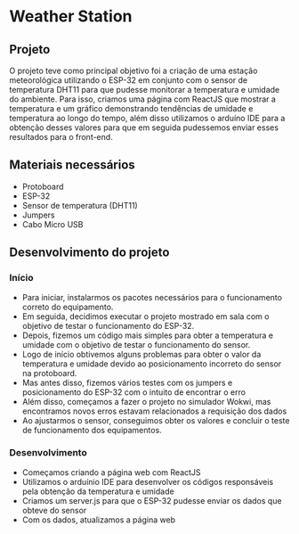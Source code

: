 # Weather Station
## Projeto

<p>O projeto teve como principal objetivo foi a criação de uma estação meteorológica utilizando o ESP-32 em conjunto com o sensor de temperatura DHT11 para que pudesse monitorar a temperatura e umidade do ambiente. Para isso, criamos uma página com ReactJS que mostrar a temperatura e um gráfico demonstrando tendências de umidade e temperatura ao longo do tempo, além disso utilizamos o arduíno IDE para a obtenção desses valores para que em seguida pudessemos enviar esses resultados para o front-end.</p>

## Materiais necessários

<ul>
  <li>Protoboard</li>
  <li>ESP-32</li>
  <li>Sensor de temperatura (DHT11)</li>
  <li>Jumpers</li>
  <li>Cabo Micro USB</li>
</ul>

## Desenvolvimento do projeto

### Início
<ul>
  <li>Para iniciar, instalarmos os pacotes necessários para o funcionamento correto do equipamento.</li>
  <li>Em seguida, decidimos executar o projeto mostrado em sala com o objetivo de testar o funcionamento do ESP-32.</li>
  <li>Depois, fizemos um código mais simples para obter a temperatura e umidade com o objetivo de testar o funcionamento do sensor.</li>
  <li>Logo de início obtivemos alguns problemas para obter o valor da temperatura e umidade devido ao posicionamento incorreto do sensor na protoboard.</li>
  <li>Mas antes disso, fizemos vários testes com os jumpers e posicionamento do ESP-32 com o intuito de encontrar o erro</li>
  <li>Além disso, começamos a fazer o projeto no simulador Wokwi, mas encontramos novos erros estavam relacionados a requisição dos dados</li>
  <li>Ao ajustarmos o sensor, conseguimos obter os valores e concluir o teste de funcionamento dos equipamentos.</li>
</ul>

### Desenvolvimento

<ul>
  <li>Começamos criando a página web com ReactJS</li>
  <li>Utilizamos o arduínio IDE para desenvolver os códigos responsáveis pela obtenção da temperatura e umidade</li>
  <li>Criamos um server.js para que o ESP-32 pudesse enviar os dados que obteve do sensor</li>
  <li>Com os dados, atualizamos a página web</li>
</ul>
